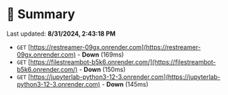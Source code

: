 # 📖 Summary
Last updated: **8/31/2024, 2:43:18 PM**

- `GET` [https://restreamer-09gx.onrender.com](https://restreamer-09gx.onrender.com) - **Down** (169ms)
- `GET` [https://filestreambot-b5k6.onrender.com/](https://filestreambot-b5k6.onrender.com/) - **Down** (150ms)
- `GET` [https://jupyterlab-python3-12-3.onrender.com](https://jupyterlab-python3-12-3.onrender.com) - **Down** (145ms)
